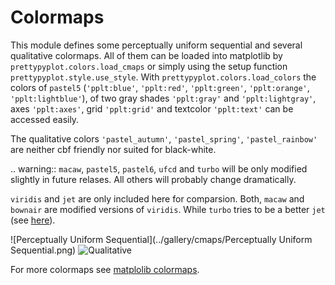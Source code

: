 # Colormaps

This module defines some perceptually uniform sequential and several
qualitative colormaps. All of them can be loaded into matplotlib by
`prettypyplot.colors.load_cmaps` or simply using the setup function
`prettypyplot.style.use_style`. With `prettypyplot.colors.load_colors`
the colors of `pastel5` (`'pplt:blue'`, `'pplt:red'`, `'pplt:green'`,
`'pplt:orange'`, `'pplt:lightblue'`), of two gray shades `'pplt:gray'` and
`'pplt:lightgray'`, axes `'pplt:axes'`, grid `'pplt:grid'` and textcolor
`'pplt:text'` can be accessed easily.

The qualitative colors `'pastel_autumn'`, `'pastel_spring'`,
`'pastel_rainbow'` are neither cbf friendly nor suited for black-white.

.. warning::
    `macaw`, `pastel5`, `pastel6`, `ufcd` and `turbo` will be only modified
    slightly in future relases. All others will probably change dramatically.

`viridis` and `jet` are only included here for comparsion. Both, `macaw`
and `bownair` are modified versions of `viridis`. While `turbo` tries to be
a better `jet` (see [here](https://ai.googleblog.com/2019/08/turbo-improved-rainbow-colormap-for.html)).

![Perceptually Uniform Sequential](../gallery/cmaps/Perceptually Uniform Sequential.png)
![Qualitative](../gallery/cmaps/Qualitative.png)

For more colormaps see [matplolib colormaps](https://matplotlib.org/tutorials/colors/colormaps.html).
